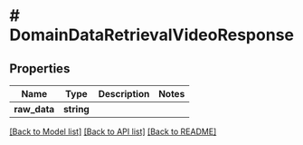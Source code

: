 # # DomainDataRetrievalVideoResponse

## Properties

Name | Type | Description | Notes
------------ | ------------- | ------------- | -------------
**raw_data** | **string** |  |

[[Back to Model list]](../../README.md#models) [[Back to API list]](../../README.md#endpoints) [[Back to README]](../../README.md)
